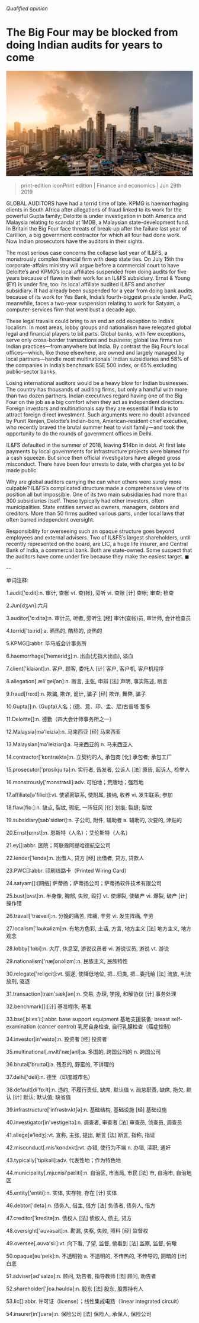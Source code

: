 ###### Qualified opinion

# The Big Four may be blocked from doing Indian audits for years to come 

![image](images/20190629_fnp504.jpg) 

> print-edition iconPrint edition | Finance and economics | Jun 29th 2019 

GLOBAL AUDITORS have had a torrid time of late. KPMG is haemorrhaging clients in South Africa after allegations of fraud linked to its work for the powerful Gupta family; Deloitte is under investigation in both America and Malaysia relating to scandal at 1MDB, a Malaysian state-development fund. In Britain the Big Four face threats of break-up after the failure last year of Carillion, a big government contractor for which all four had done work. Now Indian prosecutors have the auditors in their sights. 

The most serious case concerns the collapse last year of IL&FS, a monstrously complex financial firm with deep state ties. On July 15th the corporate-affairs ministry will argue before a commercial court to have Deloitte’s and KPMG’s local affiliates suspended from doing audits for five years because of flaws in their work for an IL&FS subsidiary. Ernst & Young (EY) is under fire, too: its local affiliate audited IL&FS and another subsidiary. It had already been suspended for a year from doing bank audits because of its work for Yes Bank, India’s fourth-biggest private lender. PwC, meanwhile, faces a two-year suspension relating to work for Satyam, a computer-services firm that went bust a decade ago. 

These legal travails could bring to an end an odd exception to India’s localism. In most areas, lobby groups and nationalism have relegated global legal and financial players to bit parts. Global banks, with few exceptions, serve only cross-border transactions and business; global law firms run Indian practices—from anywhere but India. By contrast the Big Four’s local offices—which, like those elsewhere, are owned and largely managed by local partners—handle most multinationals’ Indian subsidiaries and 58% of the companies in India’s benchmark BSE 500 index, or 65% excluding public-sector banks. 

Losing international auditors would be a heavy blow for Indian businesses. The country has thousands of auditing firms, but only a handful with more than two dozen partners. Indian executives regard having one of the Big Four on the job as a big comfort when they act as independent directors. Foreign investors and multinationals say they are essential if India is to attract foreign direct investment. Such arguments were no doubt advanced by Punit Renjen, Deloitte’s Indian-born, American-resident chief executive, who recently braved the brutal summer heat to visit family—and took the opportunity to do the rounds of government offices in Delhi. 

IL&FS defaulted in the summer of 2018, leaving $14bn in debt. At first late payments by local governments for infrastructure projects were blamed for a cash squeeze. But since then official investigators have alleged gross misconduct. There have been four arrests to date, with charges yet to be made public. 

Why are global auditors carrying the can when others were surely more culpable? IL&FS’s complicated structure made a comprehensive view of its position all but impossible. One of its two main subsidiaries had more than 300 subsidiaries itself. These typically had other investors, often municipalities. State entities served as owners, managers, debtors and creditors. More than 50 firms audited various parts, under local laws that often barred independent oversight. 

Responsibility for overseeing such an opaque structure goes beyond employees and external advisers. Two of IL&FS’s largest shareholders, until recently represented on the board, are LIC, a huge life insurer, and Central Bank of India, a commercial bank. Both are state-owned. Some suspect that the auditors have come under fire because they make the easiest target. ◼ 

-- 

 单词注释:

1.audit['ɒ:dit]:n. 审计, 查帐 vt. 查(帐), 旁听 vi. 查账 [计] 查帐; 审查; 检查 

2.Jun[dʒʌn]:六月 

3.auditor['ɒ:ditә]:n. 审计员, 听者, 旁听生 [经] 审计(查帐)员, 审计师, 会计检查员 

4.torrid['tɒ:rid]:a. 晒热的, 酷热的, 炎热的 

5.KPMG[]:abbr. 毕马威会计事务所 

6.haemorrhage['hemәridʒ]:n. 出血(尤指大出血), 溢血 

7.client['klaiәnt]:n. 客户, 顾客, 委托人 [计] 客户, 客户机, 客户机程序 

8.allegation[.æli'geiʃәn]:n. 断言, 主张, 申辩 [法] 声明, 事实陈述, 断言 

9.fraud[frɒ:d]:n. 欺骗, 欺诈, 诡计, 骗子 [经] 欺诈, 舞弊, 骗子 

10.Gupta[]:n. (Gupta)人名；(德、意、印、孟、尼)古普塔 笈多 

11.Deloitte[]:n. 德勤（四大会计师事务所之一） 

12.Malaysia[mә'leiziә]:n. 马来西亚 [经] 马来西亚 

13.Malaysian[mә'leiziәn]:a. 马来西亚的 n. 马来西亚人 

14.contractor['kɒntræktә]:n. 立契约的人, 承包商 [化] 承包者; 承包工厂 

15.prosecutor['prɒsikju:tә]:n. 实行者, 告发者, 公诉人 [法] 原告, 起诉人, 检举人 

16.monstrously['mɔnstrəsli]:adv. 可怕地；荒唐地；强烈地 

17.affiliate[ә'filieit]:vt. 使紧密联系, 使附属, 接纳, 收养 vi. 发生联系, 参加 

18.flaw[flɒ:]:n. 缺点, 裂纹, 瑕疵, 一阵狂风 [化] 划痕; 裂缝; 裂纹 

19.subsidiary[sәb'sidiәri]:n. 子公司, 附件, 辅助者 a. 辅助的, 次要的, 津贴的 

20.Ernst[ɛrnst]:n. 恩斯特（人名）；艾伦斯特（人名） 

21.ey[]:abbr. 医院；阿联酋阿提哈德航空公司 

22.lender['lendә]:n. 出借人, 贷方 [经] 出借者, 贷方, 贷款人 

23.PWC[]:abbr. 印刷线路卡（Printed Wiring Card） 

24.satyam[]:[网络] 萨蒂扬；萨蒂扬公司；萨蒂扬软件技术有限公司 

25.bust[bʌst]:n. 半身像, 胸部, 失败, 殴打 vt. 使爆裂, 使破产 vi. 爆裂, 破产 [计] 操作错 

26.travail['træveil]:n. 分娩的痛苦, 阵痛, 辛劳 vi. 发生阵痛, 辛劳 

27.localism['lәukәlizm]:n. 有地方色彩, 土话, 方言, 地方主义 [法] 地方主义, 地方观念 

28.lobby['lɒbi]:n. 大厅, 休息室, 游说议员者 vi. 游说议员, 游说 vt. 游说 

29.nationalism['næʃәnәlizm]:n. 民族主义, 民族特性 

30.relegate['religeit]:vt. 驱逐, 使降低地位, 把...归类, 把...委托给 [法] 流放, 判流放刑, 驱逐 

31.transaction[træn'sækʃәn]:n. 交易, 办理, 学报, 和解协议 [计] 事务处理 

32.benchmark[]:[计] 基准程序; 基准 

33.bse[ˌbi:es'i:]:abbr. base support equipment 基地支援装备; breast self-examination (cancer control) 乳房自身检查, 自行乳腺检查（癌症控制） 

34.investor[in'vestә]:n. 投资者 [经] 投资者 

35.multinational[.mʌlti'næʃәnl]:a. 多国的, 跨国公司的 n. 跨国公司 

36.brutal['bru:tәl]:a. 残忍的, 野蛮的, 不讲理的 

37.delhi['deli]:n. 德里（印度城市名） 

38.default[di'fɒ:lt]:n. 违约, 不履行责任, 缺席, 默认值 v. 疏怠职责, 缺席, 拖欠, 默认 [计] 默认; 默认值; 缺省值 

39.infrastructure['infrәstrʌktʃә]:n. 基础结构, 基础设施 [经] 基础设施 

40.investigator[in'vestigeitә]:n. 调查者, 审查者 [法] 审查员, 侦查员, 调查员 

41.allege[ә'ledʒ]:vt. 宣称, 主张, 提出, 断言 [法] 断言, 指称, 指证 

42.misconduct[.mis'kɒndʌkt]:vt. 办错, 使行为不端 n. 办错, 渎职, 通奸 

43.typically['tipikәli]:adv. 代表性地；作为特色地 

44.municipality[.mju:nisi'pæliti]:n. 自治区, 市当局, 市民 [法] 市, 自治市, 自治地区 

45.entity['entiti]:n. 实体, 实存物, 存在 [计] 实体 

46.debtor['detә]:n. 债务人, 借主, 借方 [法] 负债者, 债务人, 借方 

47.creditor['kreditә]:n. 债权人 [法] 债权人, 债主, 贷方 

48.oversight['әuvәsait]:n. 勘漏, 失察, 失败, 照料 [经] 监督权 

49.oversee[.әuvә'si:]:vt. 向下看, 了望, 监督, 偷看到 [法] 监察, 监督, 俯瞰 

50.opaque[әu'peik]:n. 不透明物 a. 不透明的, 不传热的, 不传导的, 阴暗的 [计] 白底 

51.adviser[әd'vaizә]:n. 顾问, 劝告者, 指导教师 [法] 顾问, 劝告者 

52.shareholder['ʃєә.hәuldә]:n. 股东 [法] 股东, 股票持有人 

53.lic[]:abbr. 许可证（license）；线性集成电路（linear integrated circuit） 

54.insurer[in'ʃuәrә]:n. 保险公司 [法] 保险人, 承保人, 保险公司 

